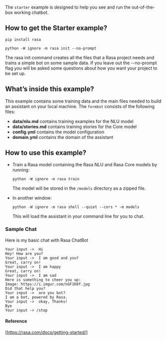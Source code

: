 The `starter` example is designed to help you see and run the out-of-the-box working chatbot.

## How to get the Starter example?

```
pip install rasa

python -W ignore -m rasa init --no-prompt
```

The rasa init command creates all the files that a Rasa project needs and trains a simple bot on some sample data. If you leave out the --no-prompt flag you will be asked some questions about how you want your project to be set up.

## What’s inside this example?

This example contains some training data and the main files needed to build an
assistant on your local machine. The `formbot` consists of the following files:

- **data/nlu.md** contains training examples for the NLU model  
- **data/stories.md** contains training stories for the Core model
- **config.yml** contains the model configuration
- **domain.yml** contains the domain of the assistant  

## How to use this example?

- Train a Rasa model containing the Rasa NLU and Rasa Core models by running:
    ```
    python -W ignore -m rasa train
    ```
    The model will be stored in the `/models` directory as a zipped file.

- In another window:
    ```
	python -W ignore -m rasa shell --quiet --cors * -m models 
    ```
    This will load the assistant in your command line for you to chat.
    

### Sample Chat   
Here is my basic chat with Rasa ChatBot
```
Your input ->  Hi                                                                                                                                                                                           
Hey! How are you?
Your input ->  I am good and you?                                                                                                                                                                           
Great, carry on!
Your input ->  I am happy                                                                                                                                                                                   
Great, carry on!
Your input ->  I am sad                                                                                                                                                                                                                                                                                                                                                                             
Here is something to cheer you up:
Image: https://i.imgur.com/nGF1K8f.jpg
Did that help you?
Your input ->  are you bot?                                                                                                                                                                                
I am a bot, powered by Rasa.
Your input ->  okay, Thanks!                                                                                                                                                                                
Bye
Your input -> /stop
```                                                                                                                                                                                              

#### Reference

[https://rasa.com/docs/getting-started/]
